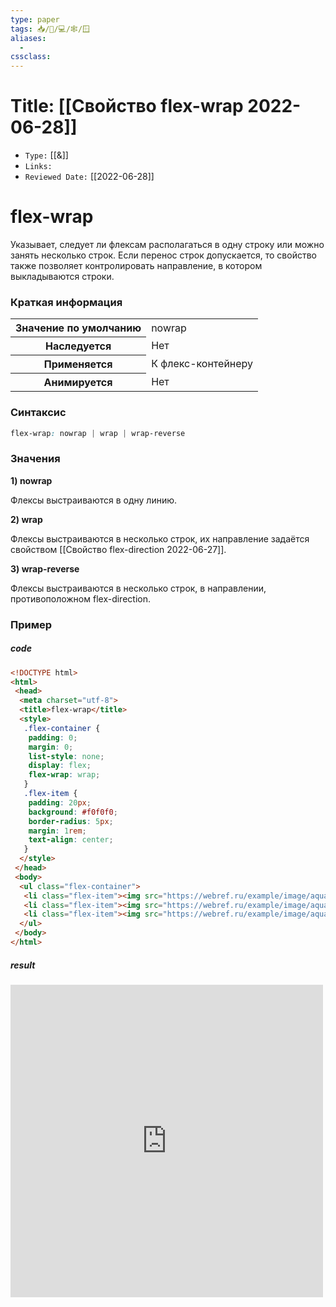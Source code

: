 ```yaml
---
type: paper
tags: 📥️/📜️/💻/🕸/🪟
aliases:
  - 
cssclass: 
---
```




# Title: **[[Свойство flex-wrap 2022-06-28]]**
- `Type:` [[&]]
- `Links:`
- `Reviewed Date:` [[2022-06-28]]

# flex-wrap

Указывает, следует ли флексам располагаться в одну строку или можно занять несколько строк. Если перенос строк допускается, то свойство также позволяет контролировать направление, в котором выкладываются строки.

### Краткая информация
<table>
	<tbody>
		<tr>
			<th>Значение по умолчанию</th>
			<td>nowrap</td>
		</tr>
		<tr>
			<th>Наследуется</th>
			<td>Нет</td>
		</tr>
		<tr>
			<th>Применяется</th>
			<td>К флекс-контейнеру</td>
		</tr>
		<tr>
			<th>Анимируется</th>
			<td>Нет</td>
		</tr>
	</tbody>
</table>

### Синтаксис
```css
flex-wrap: nowrap | wrap | wrap-reverse
```

### Значения
__1) nowrap__

Флексы выстраиваются в одну линию.

__2) wrap__

Флексы выстраиваются в несколько строк, их направление задаётся свойством [[Свойство flex-direction 2022-06-27]].

__3) wrap-reverse__

Флексы выстраиваются в несколько строк, в направлении, противоположном flex-direction.

### Пример
##### code
```html
<!DOCTYPE html> 
<html> 
 <head> 
  <meta charset="utf-8"> 
  <title>flex-wrap</title>
  <style>
   .flex-container {
    padding: 0;
    margin: 0;
    list-style: none;
    display: flex;
    flex-wrap: wrap;
   }
   .flex-item {
    padding: 20px;
    background: #f0f0f0;
    border-radius: 5px;
    margin: 1rem;
    text-align: center; 
   }
  </style>
 </head> 
 <body> 
  <ul class="flex-container">
   <li class="flex-item"><img src="https://webref.ru/example/image/aquaria1.jpg" alt=""></li>
   <li class="flex-item"><img src="https://webref.ru/example/image/aquaria2.jpg" alt=""></li>
   <li class="flex-item"><img src="https://webref.ru/example/image/aquaria3.jpg" alt=""></li>
  </ul>
 </body> 
</html>
```

##### result
<iframe src="http://localhost:50000/flex-wrap.html" style="background: white; border: none; width: 500px; height: 500px;"/></iframe>
